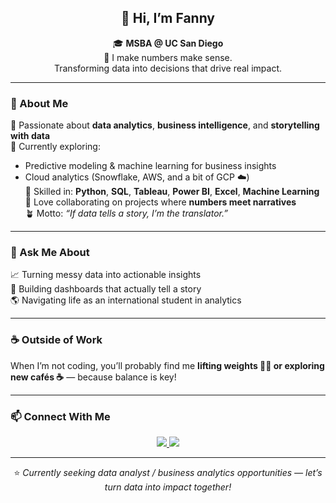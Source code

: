 <h2 align="center">👋 Hi, I’m Fanny</h2>

<p align="center">
🎓 <b>MSBA @ UC San Diego</b><br>
🌼 I make numbers make sense.<br>
Transforming data into decisions that drive real impact.
</p>

---

### 🚀 About Me  
💼 Passionate about **data analytics**, **business intelligence**, and **storytelling with data**  
🌱 Currently exploring:  
  - Predictive modeling & machine learning for business insights  
  - Cloud analytics (Snowflake, AWS, and a bit of GCP ☁️)  
🧠 Skilled in: **Python**, **SQL**, **Tableau**, **Power BI**, **Excel**, **Machine Learning**  
🤝 Love collaborating on projects where **numbers meet narratives**  
🪴 Motto: *“If data tells a story, I’m the translator.”*  

---

### 💬 Ask Me About  
📈 Turning messy data into actionable insights  
🧩 Building dashboards that actually tell a story  
🌎 Navigating life as an international student in analytics  

---

### ☕️ Outside of Work  
When I’m not coding, you’ll probably find me **lifting weights 🏋️‍♀️ or exploring new cafés ☕️** — because balance is key!  

---

### 📫 Connect With Me  
<p align="center">
  <a href="https://linkedin.com/in/yourprofile" target="_blank">
    <img src="https://img.shields.io/badge/LinkedIn-0077B5?style=for-the-badge&logo=linkedin&logoColor=white"/>
  </a>
  <a href="mailto:your_email@example.com">
    <img src="https://img.shields.io/badge/Email-D14836?style=for-the-badge&logo=gmail&logoColor=white"/>
  </a>
</p>

---

<p align="center">
⭐ <i>Currently seeking data analyst / business analytics opportunities — let’s turn data into impact together!</i>  
</p>
